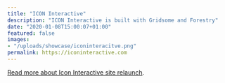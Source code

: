 ```yaml
---
title: "ICON Interactive"
description: "ICON Interactive is built with Gridsome and Forestry"
date: "2020-01-08T15:00:07+01:00"
featured: false
images:
- "/uploads/showcase/iconinteracitve.png"
permalink: https://iconinteractive.com
---
```


[Read more about Icon Interactive site relaunch](https://iconinteractive.com/news/icon-interactive-site-relaunch).
